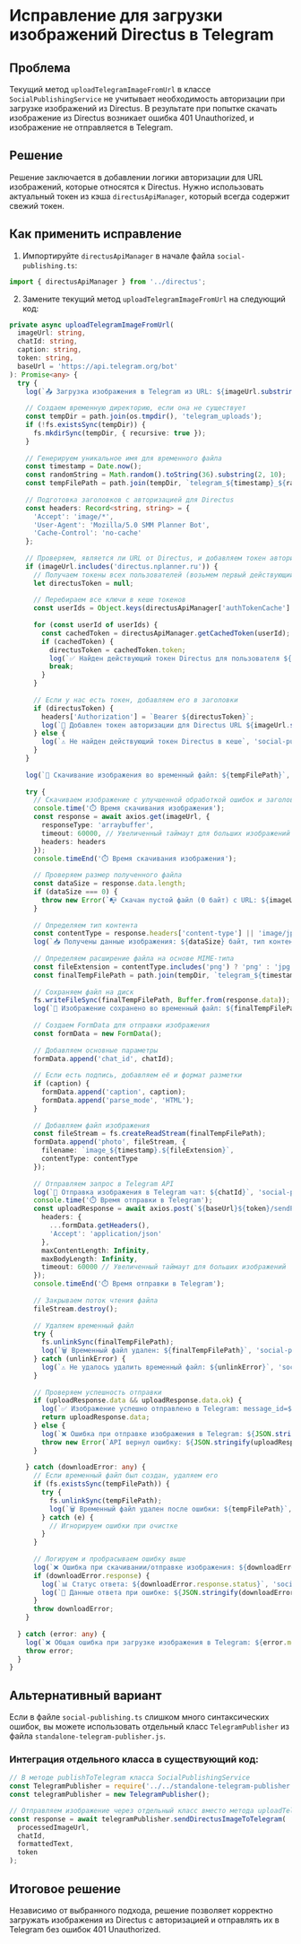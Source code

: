 # Исправление для загрузки изображений Directus в Telegram

## Проблема

Текущий метод `uploadTelegramImageFromUrl` в классе `SocialPublishingService` не учитывает необходимость авторизации при загрузке изображений из Directus. В результате при попытке скачать изображение из Directus возникает ошибка 401 Unauthorized, и изображение не отправляется в Telegram.

## Решение

Решение заключается в добавлении логики авторизации для URL изображений, которые относятся к Directus. Нужно использовать актуальный токен из кэша `directusApiManager`, который всегда содержит свежий токен.

## Как применить исправление

1. Импортируйте `directusApiManager` в начале файла `social-publishing.ts`:

```typescript
import { directusApiManager } from '../directus';
```

2. Замените текущий метод `uploadTelegramImageFromUrl` на следующий код:

```typescript
private async uploadTelegramImageFromUrl(
  imageUrl: string,
  chatId: string,
  caption: string,
  token: string,
  baseUrl = 'https://api.telegram.org/bot'
): Promise<any> {
  try {
    log(`📤 Загрузка изображения в Telegram из URL: ${imageUrl.substring(0, 100)}...`, 'social-publishing');
    
    // Создаем временную директорию, если она не существует
    const tempDir = path.join(os.tmpdir(), 'telegram_uploads');
    if (!fs.existsSync(tempDir)) {
      fs.mkdirSync(tempDir, { recursive: true });
    }
    
    // Генерируем уникальное имя для временного файла
    const timestamp = Date.now();
    const randomString = Math.random().toString(36).substring(2, 10);
    const tempFilePath = path.join(tempDir, `telegram_${timestamp}_${randomString}.jpg`);
    
    // Подготовка заголовков с авторизацией для Directus
    const headers: Record<string, string> = {
      'Accept': 'image/*',
      'User-Agent': 'Mozilla/5.0 SMM Planner Bot',
      'Cache-Control': 'no-cache'
    };
    
    // Проверяем, является ли URL от Directus, и добавляем токен авторизации
    if (imageUrl.includes('directus.nplanner.ru')) {
      // Получаем токены всех пользователей (возьмем первый действующий)
      let directusToken = null;
      
      // Перебираем все ключи в кеше токенов
      const userIds = Object.keys(directusApiManager['authTokenCache'] || {});
      
      for (const userId of userIds) {
        const cachedToken = directusApiManager.getCachedToken(userId);
        if (cachedToken) {
          directusToken = cachedToken.token;
          log(`✅ Найден действующий токен Directus для пользователя ${userId}`, 'social-publishing');
          break;
        }
      }
      
      // Если у нас есть токен, добавляем его в заголовки
      if (directusToken) {
        headers['Authorization'] = `Bearer ${directusToken}`;
        log(`🔑 Добавлен токен авторизации для Directus URL ${imageUrl.substring(0, 50)}...`, 'social-publishing');
      } else {
        log(`⚠️ Не найден действующий токен Directus в кеше`, 'social-publishing');
      }
    }
    
    log(`🔄 Скачивание изображения во временный файл: ${tempFilePath}`, 'social-publishing');
    
    try {
      // Скачиваем изображение с улучшенной обработкой ошибок и заголовками авторизации
      console.time('⏱️ Время скачивания изображения');
      const response = await axios.get(imageUrl, {
        responseType: 'arraybuffer',
        timeout: 60000, // Увеличенный таймаут для больших изображений
        headers: headers
      });
      console.timeEnd('⏱️ Время скачивания изображения');
      
      // Проверяем размер полученного файла
      const dataSize = response.data.length;
      if (dataSize === 0) {
        throw new Error(`📭 Скачан пустой файл (0 байт) с URL: ${imageUrl}`);
      }
      
      // Определяем тип контента
      const contentType = response.headers['content-type'] || 'image/jpeg';
      log(`📥 Получены данные изображения: ${dataSize} байт, тип контента: ${contentType}`, 'social-publishing');
      
      // Определяем расширение файла на основе MIME-типа
      const fileExtension = contentType.includes('png') ? 'png' : 'jpg';
      const finalTempFilePath = path.join(tempDir, `telegram_${timestamp}_${randomString}.${fileExtension}`);
      
      // Сохраняем файл на диск
      fs.writeFileSync(finalTempFilePath, Buffer.from(response.data));
      log(`💾 Изображение сохранено во временный файл: ${finalTempFilePath} (${fs.statSync(finalTempFilePath).size} байт)`, 'social-publishing');
      
      // Создаем FormData для отправки изображения
      const formData = new FormData();
      
      // Добавляем основные параметры
      formData.append('chat_id', chatId);
      
      // Если есть подпись, добавляем её и формат разметки
      if (caption) {
        formData.append('caption', caption);
        formData.append('parse_mode', 'HTML');
      }
      
      // Добавляем файл изображения
      const fileStream = fs.createReadStream(finalTempFilePath);
      formData.append('photo', fileStream, { 
        filename: `image_${timestamp}.${fileExtension}`,
        contentType: contentType
      });
      
      // Отправляем запрос в Telegram API
      log(`🚀 Отправка изображения в Telegram чат: ${chatId}`, 'social-publishing');
      console.time('⏱️ Время отправки в Telegram');
      const uploadResponse = await axios.post(`${baseUrl}${token}/sendPhoto`, formData, {
        headers: {
          ...formData.getHeaders(),
          'Accept': 'application/json'
        },
        maxContentLength: Infinity,
        maxBodyLength: Infinity,
        timeout: 60000 // Увеличенный таймаут для больших изображений
      });
      console.timeEnd('⏱️ Время отправки в Telegram');
      
      // Закрываем поток чтения файла
      fileStream.destroy();
      
      // Удаляем временный файл
      try {
        fs.unlinkSync(finalTempFilePath);
        log(`🗑️ Временный файл удален: ${finalTempFilePath}`, 'social-publishing');
      } catch (unlinkError) {
        log(`⚠️ Не удалось удалить временный файл: ${unlinkError}`, 'social-publishing');
      }
      
      // Проверяем успешность отправки
      if (uploadResponse.data && uploadResponse.data.ok) {
        log(`✅ Изображение успешно отправлено в Telegram: message_id=${uploadResponse.data.result.message_id}`, 'social-publishing');
        return uploadResponse.data;
      } else {
        log(`❌ Ошибка при отправке изображения в Telegram: ${JSON.stringify(uploadResponse.data)}`, 'social-publishing');
        throw new Error(`API вернул ошибку: ${JSON.stringify(uploadResponse.data)}`);
      }
      
    } catch (downloadError: any) {
      // Если временный файл был создан, удаляем его
      if (fs.existsSync(tempFilePath)) {
        try {
          fs.unlinkSync(tempFilePath);
          log(`🗑️ Временный файл удален после ошибки: ${tempFilePath}`, 'social-publishing');
        } catch (e) {
          // Игнорируем ошибки при очистке
        }
      }
      
      // Логируем и пробрасываем ошибку выше
      log(`❌ Ошибка при скачивании/отправке изображения: ${downloadError.message}`, 'social-publishing');
      if (downloadError.response) {
        log(`📊 Статус ответа: ${downloadError.response.status}`, 'social-publishing');
        log(`📝 Данные ответа при ошибке: ${JSON.stringify(downloadError.response.data)}`, 'social-publishing');
      }
      throw downloadError;
    }
    
  } catch (error: any) {
    log(`❌ Общая ошибка при загрузке изображения в Telegram: ${error.message}`, 'social-publishing');
    throw error;
  }
}
```

## Альтернативный вариант

Если в файле `social-publishing.ts` слишком много синтаксических ошибок, вы можете использовать отдельный класс `TelegramPublisher` из файла `standalone-telegram-publisher.js`.

### Интеграция отдельного класса в существующий код:

```typescript
// В методе publishToTelegram класса SocialPublishingService
const TelegramPublisher = require('../../standalone-telegram-publisher');
const telegramPublisher = new TelegramPublisher();

// Отправляем изображение через отдельный класс вместо метода uploadTelegramImageFromUrl
const response = await telegramPublisher.sendDirectusImageToTelegram(
  processedImageUrl,
  chatId,
  formattedText,
  token
);
```

## Итоговое решение

Независимо от выбранного подхода, решение позволяет корректно загружать изображения из Directus с авторизацией и отправлять их в Telegram без ошибок 401 Unauthorized.
